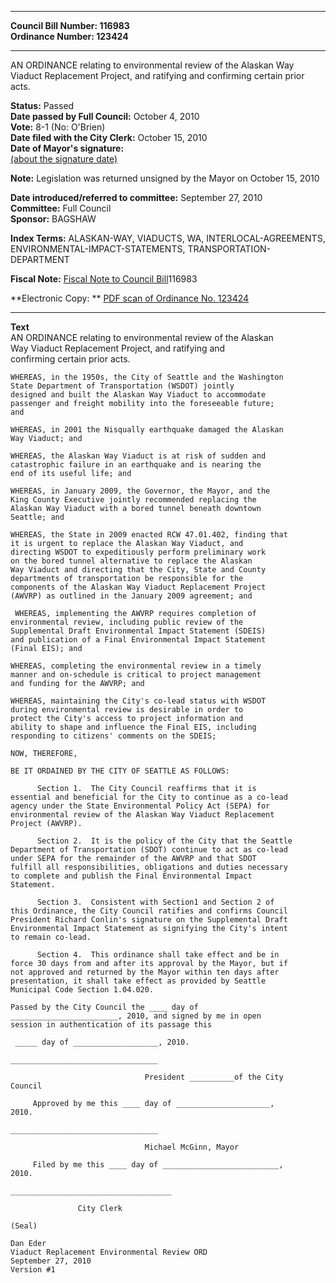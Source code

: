 * * * * *  
  
**Council Bill Number: [](#h0)[](#h2)116983**   
**Ordinance Number: 123424**  
  
* * * * *  
  
AN ORDINANCE relating to environmental review of the Alaskan Way Viaduct Replacement Project, and ratifying and confirming certain prior acts.  
  
**Status:** Passed   
**Date passed by Full Council:** October 4, 2010   
**Vote:** 8-1 (No: O'Brien)   
**Date filed with the City Clerk:** October 15, 2010   
**Date of Mayor's signature:**   
[(about the signature date)](/~public/approvaldate.htm)   
  
**Note:** Legislation was returned unsigned by the Mayor on October 15, 2010  
  
  
**Date introduced/referred to committee:** September 27, 2010   
**Committee:** Full Council   
**Sponsor:** BAGSHAW   
  
**Index Terms:** ALASKAN-WAY, VIADUCTS, WA, INTERLOCAL-AGREEMENTS, ENVIRONMENTAL-IMPACT-STATEMENTS, TRANSPORTATION-DEPARTMENT  
  
**Fiscal Note:** [Fiscal Note to Council Bill](http://clerk.seattle.gov/~public/fnote/116983.htm)[](#h1)[](#h3)116983  
  
**Electronic Copy: ** [PDF scan of Ordinance No. 123424](/~archives/Ordinances/Ord_123424.pdf)  
  
* * * * *  
  
**Text**  
    AN ORDINANCE relating to environmental review of the Alaskan  
    Way Viaduct Replacement Project, and ratifying and  
    confirming certain prior acts.  
  
    WHEREAS, in the 1950s, the City of Seattle and the Washington  
    State Department of Transportation (WSDOT) jointly  
    designed and built the Alaskan Way Viaduct to accommodate  
    passenger and freight mobility into the foreseeable future;  
    and  
  
    WHEREAS, in 2001 the Nisqually earthquake damaged the Alaskan  
    Way Viaduct; and  
  
    WHEREAS, the Alaskan Way Viaduct is at risk of sudden and  
    catastrophic failure in an earthquake and is nearing the  
    end of its useful life; and  
  
    WHEREAS, in January 2009, the Governor, the Mayor, and the  
    King County Executive jointly recommended replacing the  
    Alaskan Way Viaduct with a bored tunnel beneath downtown  
    Seattle; and  
  
    WHEREAS, the State in 2009 enacted RCW 47.01.402, finding that  
    it is urgent to replace the Alaskan Way Viaduct, and  
    directing WSDOT to expeditiously perform preliminary work  
    on the bored tunnel alternative to replace the Alaskan  
    Way Viaduct and directing that the City, State and County  
    departments of transportation be responsible for the  
    components of the Alaskan Way Viaduct Replacement Project  
    (AWVRP) as outlined in the January 2009 agreement; and  
  
     WHEREAS, implementing the AWVRP requires completion of  
    environmental review, including public review of the  
    Supplemental Draft Environmental Impact Statement (SDEIS)  
    and publication of a Final Environmental Impact Statement  
    (Final EIS); and  
  
    WHEREAS, completing the environmental review in a timely  
    manner and on-schedule is critical to project management  
    and funding for the AWVRP; and  
  
    WHEREAS, maintaining the City's co-lead status with WSDOT  
    during environmental review is desirable in order to  
    protect the City's access to project information and  
    ability to shape and influence the Final EIS, including  
    responding to citizens' comments on the SDEIS;  
  
    NOW, THEREFORE,  
  
    BE IT ORDAINED BY THE CITY OF SEATTLE AS FOLLOWS:  
  
          Section 1.  The City Council reaffirms that it is  
    essential and beneficial for the City to continue as a co-lead  
    agency under the State Environmental Policy Act (SEPA) for  
    environmental review of the Alaskan Way Viaduct Replacement  
    Project (AWVRP).  
  
          Section 2.  It is the policy of the City that the Seattle  
    Department of Transportation (SDOT) continue to act as co-lead  
    under SEPA for the remainder of the AWVRP and that SDOT  
    fulfill all responsibilities, obligations and duties necessary  
    to complete and publish the Final Environmental Impact  
    Statement.  
  
          Section 3.  Consistent with Section1 and Section 2 of  
    this Ordinance, the City Council ratifies and confirms Council  
    President Richard Conlin's signature on the Supplemental Draft  
    Environmental Impact Statement as signifying the City's intent  
    to remain co-lead.  
  
          Section 4.  This ordinance shall take effect and be in  
    force 30 days from and after its approval by the Mayor, but if  
    not approved and returned by the Mayor within ten days after  
    presentation, it shall take effect as provided by Seattle  
    Municipal Code Section 1.04.020.  
  
    Passed by the City Council the ____ day of  
    ________________________, 2010, and signed by me in open  
    session in authentication of its passage this  
  
     _____ day of ___________________, 2010.  
  
    _________________________________  
  
                                  President __________of the City  
    Council  
  
         Approved by me this ____ day of _____________________,  
    2010.  
  
    _________________________________  
  
                                  Michael McGinn, Mayor  
  
         Filed by me this ____ day of __________________________,  
    2010.  
  
    ____________________________________  
  
                   City Clerk  
  
    (Seal)  
  
    Dan Eder  
    Viaduct Replacement Environmental Review ORD  
    September 27, 2010  
    Version #1  
